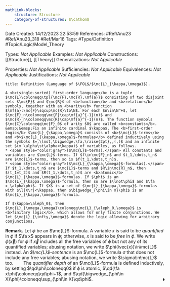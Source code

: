 ```yaml
---
mathLink-blocks:
    structure: Structure
    category-of-structures: $\cathom$
---
```


<div class="topSpace"></div>

Date Created: 14/12/2023 22:53:59
References: #Ref/Anu23 #Ref/Anu23_318 #Ref/Mar16
Tags: #Type/Definition #Topic/Logic/Model_Theory

Types: <i>Not Applicable</i>
Examples: <i>Not Applicable</i>
Constructions: [[Structure]], [[Theory]]
Generalizations: <i>Not Applicable</i>

Properties: <i>Not Applicable</i>
Sufficiencies: <i>Not Applicable</i>
Equivalences: <i>Not Applicable</i>
Justifications: <i>Not Applicable</i>

``` ad-Definition
title: Definition (Language of $\FOL$/$\mc{L}_{\kappa,\omega}$).

A <b>(single-sorted) first-order language</b> is a tuple $\mc{L}\coloneqq\tpl{\mc{F},\mc{R},\mf{a}}$ consisting of two disjoint sets $\mc{F}$ and $\mc{R}$ of <b>function</b> and <b>relation</b> symbols, together with an <b>arity</b> function $\mf{a}:\mc{F}\sqcup\mc{R}\to\N$. For each $n\in\N^+$, let $\mc{F}_n\coloneqq\mc{F}\cap\mf{a}^{-1}(n)$ and $\mc{R}_n\coloneqq\mc{R}\cap\mf{a}^{-1}(n)$. The function symbols $\mc{C}\coloneqq\mc{F}_0$ of arity $0$ are called <b>constants</b>.
&emsp;&emsp;Fix an infinite cardinal $\kappa$. The <b>first-order logic</b> $\mc{L}_{\kappa,\omega}$ consists of <b>$\mc{L}$-terms</b> and <b>$\mc{L}_{\kappa,\omega}$-formulas</b> defined inductively using the symbols $=,\lnot,\bigwedge,\fa,\raise{2pt},,(,)$ and an infinite set $(x_\alpha\st\alpha<\kappa)$ of variables, as follows.
* <span style="color:gray">($\mc{L}$-terms).</span> All constants and variables are $\mc{L}$-terms. If $f\in\mc{F}_n$ and $t_1,\dots,t_n$ are $\mc{L}$-terms, then so is $f(t_1,\dots,t_n)$.
* <span style="color:gray">($\mc{L}_{\kappa,\omega}$-formulas).</span> If $t_1,\dots,t_n$ are $\mc{L}$-terms and $R\in\mc{R}_n$, then $(t_1=t_2)$ and $R(t_1,\dots,t_n)$ are <b>atomic</b> $\mc{L}_{\kappa,\omega}$-formulas. If $\phi$ is an $\mc{L}_{\kappa,\omega}$-formula, then so are $\lnot\phi$ and $\fa x_\alpha\phi$. If $X$ is a set of $\mc{L}_{\kappa,\omega}$-formulas with $\l|X\r|<\kappa$, then $\bigwedge_{\phi\in X}\phi$ is an $\mc{L}_{\kappa,\omega}$-formula.

If $\kappa=\aleph_0$, then $\mc{L}_{\omega,\omega}\coloneqq\mc{L}_{\aleph_0,\omega}$ is <b>finitary logic</b>, which allows for only finite conjunctions. We let $\mc{L}_{\infty,\omega}$ denote the logic allowing for arbitrary conjunctions.

```

<b>Remark.</b> Let $\phi$ be an $\mc{L}$-formula. A variable $x$ is said to be <i>quantified</i> in $\phi$ if $\fa x$ appears in $\phi$; otherwise, $x$ is said to be <i>free</i> in $\phi$. We write $\phi(\vec{x})$ for $\phi$ if $\vec{x}$ includes all the free variables of $\phi$ but not any of its quantified variables; abusing notation, we write $\phi(\vec{x})\in\mc{L}$ instead. An <i>$\mc{L}$-sentence</i> is an $\mc{L}$-formula $\sigma$ that does not include any free variables; abusing notation, we write $\sigma\in\mc{L}$ too.
&emsp;&emsp;The <i>quantifier depth</i> of an $\mc{L}$-formula is defined inductively, by setting $\qd\phi\coloneqq0$ if $\phi$ is atomic, $\qd(\fa x\phi)\coloneqq\qd\phi+1$, and $\qd(\bigwedge_{\phi\in X}\phi)\coloneqq\sup_{\phi\in X}\qd\phi$.<span style="float:right;">$\blacklozenge$</span>
